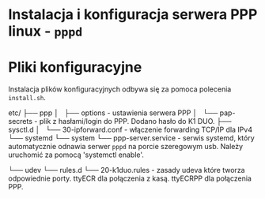 # Instalacja i konfiguracja serwera PPP linux - `pppd`


# Pliki konfiguracyjne

Instalacja plików konfiguracyjnych odbywa się za pomoca polecenia `install.sh`.

etc/
├── ppp
│   ├── options - ustawienia serwera PPP
│   └── pap-secrets - plik z hasłami/login do PPP. Dodano hasło do K1 DUO.
├── sysctl.d
│   └── 30-ipforward.conf - włączenie forwarding TCP/IP dla IPv4
└── systemd
    └── system
        └── ppp-server.service - serwis systemd, który automatycznie odnawia serwer `pppd` na porcie szeregowym usb. 
                                 Należy uruchomić za pomocą 'systemctl enable'.

└── udev
    └── rules.d
        └── 20-k1duo.rules - zasady udeva które tworza odpowiednie porty. ttyECR dla połączenia z kasą. ttyECRPP dla połączenia PPP.
